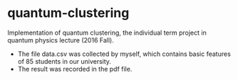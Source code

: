 # quantum-clustering
Implementation of quantum clustering, the individual term project in quantum physics lecture (2016 Fall).

* The file data.csv was collected by myself, which contains basic features of 85 students in our university.
* The result was recorded in the pdf file.
